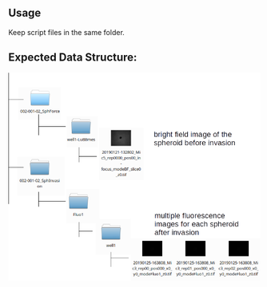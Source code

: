 ## Usage  
Keep script files in the same folder.

## Expected Data Structure:
![Expected Data Structure](https://github.com/fabrylab/spheroid_invasion_assay/blob/master/docs/data_structure.png "Expected Data Structure")
